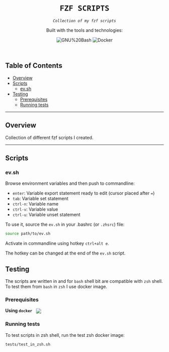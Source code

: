 <p align="center">
</p>
<p align="center"><h1 align="center"><code>FZF SCRIPTS</code></h1></p>
<p align="center">
	<em><code>Collection of my fzf scripts</code></em>
</p>
<p align="center">
	<!-- local repository, no metadata badges. --></p>
<p align="center">Built with the tools and technologies:</p>
<p align="center">
	<img src="https://img.shields.io/badge/GNU%20Bash-4EAA25.svg?style=default&logo=GNU-Bash&logoColor=white" alt="GNU%20Bash">
	<img src="https://img.shields.io/badge/Docker-2496ED.svg?style=default&logo=Docker&logoColor=white" alt="Docker">
</p>
<br>

##  Table of Contents

- [ Overview](#-overview)
- [ Scripts](#-scripts)
  - [ ev.sh](#-ev-sh)
- [ Testing](#-testing)
  - [ Prerequisites](#-prerequisites)
  - [ Running tests](#-running-tests)

---

##  Overview

Collection of different fzf scripts I created.

---

##  Scripts

### ev.sh

Browse environment variables and then push to commandline:

  - `enter`:  Variable export statement ready to edit (cursor placed after `=`)
  - `tab`:    Variable set statement
  - `ctrl-n`: Variable name
  - `ctrl-v`: Variable value
  - `ctrl-u`: Variable unset statement

To use it, source the `ev.sh` in your .bashrc (or `.zhsrc`) file:

```sh
source path/to/ev.sh
```

Activate in commandline using hotkey `ctrl+alt e`.

The hotkey can be changed at the end of the `ev.sh` script.


##  Testing

The scripts are written in and for `bash` shell bit are compatible with `zsh` shell. 
To test them from `bash` in `zsh` I use docker image.

### Prerequisites

**Using `docker`** &nbsp; [<img align="center" src="https://img.shields.io/badge/Docker-2CA5E0.svg?style={badge_style}&logo=docker&logoColor=white" />](https://www.docker.com/)

### Running tests

To test scripts in zsh shell, run the test zsh docker image:

```sh
tests/test_in_zsh.sh
```
